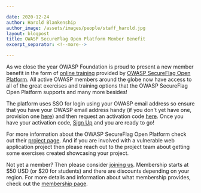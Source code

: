 ```yaml
---

date: 2020-12-24
author: Harold Blankenship
author_image: /assets/images/people/staff_harold.jpg
layout: blogpost
title: OWASP SecureFlag Open Platform Member Benefit
excerpt_separator: <!--more-->

---
```


As we close the year OWASP Foundation is proud to present a new member benefit in the form of [online training](https://secureflag.owasp.org) provided by [OWASP SecureFlag Open Platform](https://owasp.org/www-project-secureflag-open-platform/). All active OWASP members around the globe now have access to all of the great exercises and training options that the OWASP SecureFlag Open Platform supports and many more besides! 

<!--more-->
The platform uses SSO for login using your OWASP email address so ensure that you have your OWASP email address handy (if you don't yet have one, provision one [here](https://owasp.org/manage-membership/)) and then request an activation code [here](https://www.secureflag.com/owasp.html). Once you have your activation code, [Sign Up](https://secureflag.owasp.org/signup.html) and you are ready to go!

For more information about the OWASP SecureFlag Open Platform check out their [project page](https://owasp.org/www-project-secureflag-open-platform/). And if you are involved with a vulnerable web application project then please reach out to the project team about getting some exercises created showcasing your project. 

Not yet a member?  Then please consider [joining us](https://owasp.org/membership/).  Membership starts at $50 USD (or $20 for students) and there are discounts depending on your region.  For more details and information about what membership provides, check out the [membership page](https://owasp.org/membership/).